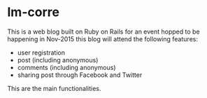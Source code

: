 # lm-corre

This is a web blog built on Ruby on Rails for an event hopped to be happening in Nov-2015 this blog will attend the following features:

* user registration
* post (including anonymous)
* comments (including anonymous)
* sharing post through Facebook and Twitter


This are the main functionalities.
